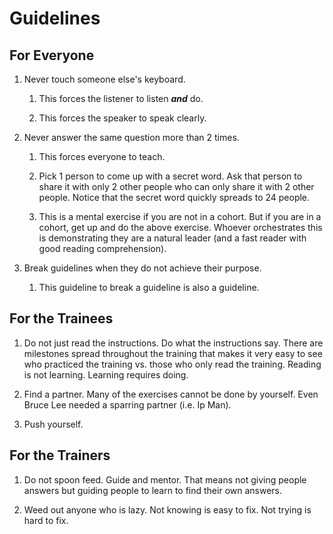 # Guidelines

## For Everyone

1. Never touch someone else's keyboard.

	1. This forces the listener to listen ***and*** do.

	1. This forces the speaker to speak clearly.

1. Never answer the same question more than 2 times.

	1. This forces everyone to teach.

	1. Pick 1 person to come up with a secret word. Ask that person to share it with only 2 other people who can only share it with 2 other people. Notice that the secret word quickly spreads to 24 people.

	1. This is a mental exercise if you are not in a cohort. But if you are in a cohort, get up and do the above exercise. Whoever orchestrates this is demonstrating they are a natural leader (and a fast reader with good reading comprehension).

1. Break guidelines when they do not achieve their purpose.

	1. This guideline to break a guideline is also a guideline.

## For the Trainees

1. Do not just read the instructions. Do what the instructions say. There are milestones spread throughout the training that makes it very easy to see who practiced the training vs. those who only read the training. Reading is not learning. Learning requires doing.

1. Find a partner. Many of the exercises cannot be done by yourself. Even Bruce Lee needed a sparring partner (i.e. Ip Man).

1. Push yourself.

## For the Trainers

1. Do not spoon feed. Guide and mentor. That means not giving people answers but guiding people to learn to find their own answers.

1. Weed out anyone who is lazy. Not knowing is easy to fix. Not trying is hard to fix.